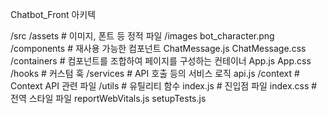 Chatbot_Front 아키텍

/src
  /assets                # 이미지, 폰트 등 정적 파일
    /images
      bot_character.png
  /components            # 재사용 가능한 컴포넌트
    ChatMessage.js
    ChatMessage.css
  /containers            # 컴포넌트를 조합하여 페이지를 구성하는 컨테이너
    App.js
    App.css
  /hooks                 # 커스텀 훅
  /services              # API 호출 등의 서비스 로직
    api.js
  /context               # Context API 관련 파일
  /utils                 # 유틸리티 함수
  index.js               # 진입점 파일
  index.css              # 전역 스타일 파일
  reportWebVitals.js
  setupTests.js

